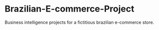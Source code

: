 # Brazilian-E-commerce-Project
Business intelligence projects for a fictitious brazilian e-commerce store.
